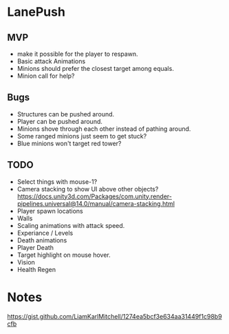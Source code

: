 # LanePush

## MVP
* make it possible for the player to respawn.
* Basic attack Animations
* Minions should prefer the closest target among equals.
* Minion call for help?

## Bugs
* Structures can be pushed around.
* Player can be pushed around.
* Minions shove through each other instead of pathing around.
* Some ranged minions just seem to get stuck?
* Blue minions won't target red tower?

## TODO
* Select things with mouse-1?
* Camera stacking to show UI above other objects?
https://docs.unity3d.com/Packages/com.unity.render-pipelines.universal@14.0/manual/camera-stacking.html
* Player spawn locations
* Walls
* Scaling animations with attack speed.
* Experiance / Levels
* Death animations
* Player Death
* Target highlight on mouse hover.
* Vision
* Health Regen

 
# Notes
https://gist.github.com/LiamKarlMitchell/1274ea5bcf3e634aa31449f1c98b9cfb
